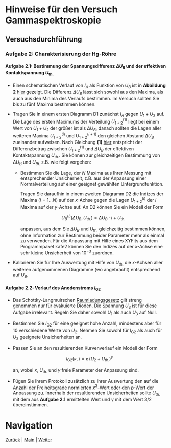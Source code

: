 # Hinweise für den Versuch Gammaspektroskopie

## Versuchsdurchführung

### Aufgabe 2: Charakterisierung der $\mathrm{Hg}$-Röhre

#### Aufgabe 2.1: Bestimmung der Spannungsdifferenz $\Delta U_{B}$ und der effektiven Kontaktspannung $U_{\mathrm{th.}}$

- Einen schematischen Verlauf von $I_{A}$ als Funktion von $U_{B}$ ist in **Abbildung 2** [hier](https://gitlab.kit.edu/kit/etp-lehre/p2-praktikum/students/-/blob/main/Franck_Hertz_Versuch/doc/Hinweise-Franck-Hertz.md) gezeigt. Die Differenz $\Delta U_{B}$ lässt sich sowohl aus den Maxima, als auch aus den Minima des Verlaufs bestimmen. Im Versuch sollten Sie bis zu fünf Maxima bestimmen können. 

- Tragen Sie in einem ersten Diagramm D1 zunächst $I_{A}$ gegen $U_{1}+U_{2}$ auf. Die Lage des ersten Maximums der Verteilung $U_{1+2}^{(1)}$ liegt bei einem Wert von $U_{1}+U_{2}$ der größer ist als $\Delta U_{B}$, danach sollten die Lagen aller weiteren Maxima $U_{1+2}^{(i)}$ und $U_{1+2}^{(i+1)}$ den gleichen Abstand $\Delta U_{B}$ zueinander aufweisen. Nach Gleichung **(1)** [hier](https://gitlab.kit.edu/kit/etp-lehre/p2-praktikum/students/-/blob/main/Franck_Hertz_Versuch/doc/Hinweise-Franck-Hertz.md) entspricht der Differenzbetrag zwischen $U_{1+2}^{(1)}$ und $\Delta U_{B}$ der effektiven Kontaktspannung $U_{\mathrm{th.}}$. Sie können zur gleichzeitigen Bestimmung von $\Delta U_{B}$ und $U_{th.}$ z.B. wie folgt vorgehen: 

  - Bestimmen Sie die Lage, der $N$ Maxima aus Ihrer Messung mit entsprechender Unsicherheit, z.B. aus der Anpassung einer Normalverteilung auf einer geeignet gewählten Untergrundfunktion. 

    Tragen Sie daraufhin in einem zweiten Diagramm D2 die Indizes der Maxima ($i=1\ldots N$) auf der $x$-Achse gegen die Lagen $U_{1+2}^{(i)}$ der $i$ Maxima auf der $y$-Achse auf. An D2 können Sie ein Modell der Form

    ```math
    \begin{equation*}
    U_{B}^{(i)}(\Delta U_{B}, U_{\mathrm{th.}}) = \Delta U_{B}\cdot i + U_{\mathrm{th.}}
    \end{equation*}
    ```

    anpassen, aus dem Sie $\Delta U_{B}$ und $U_{\mathrm{th.}}$ gleichzeitig bestimmen können, ohne Information zur Bestimmung beider Parameter mehr als einmal zu verwenden. Für die Anpassung mit Hilfe eines XYFits aus dem Programmpaket kafe2 können Sie den Indizes auf der $x$-Achse eine sehr kleine Unsicherheit von $10^{-3}$ zuordnen.  

- Kalibrieren Sie für Ihre Auswertung mit Hilfe von $U_{\mathrm{th.}}$ die $x$-Achsen aller weiteren aufgenommenen Diagramme (wo angebracht) entsprechend auf $U_{B}$. 


#### Aufgabe 2.2: Verlauf des Anodenstroms $I_{\mathrm{G2}}$

- Das Schottky-Langmuirschen [Raumladungsgesetz](https://de.wikipedia.org/wiki/Raumladungsgesetz) gilt streng genommen nur für evakuierte Dioden. Die Spannung $U_{3}$ ist für diese Aufgabe irrelevant. Regeln Sie daher sowohl $U_{1}$ als auch $U_{3}$ auf Null. 

- Bestimmen Sie $I_{\mathrm{G2}}$ für eine geeignet hohe Anzahl, mindestens aber für 10 verschiedene Werte von $U_{2}$. Nehmen Sie sowohl für $I_{\mathrm{G2}}$ als auch für $U_{2}$ geeignete Unsicherheiten an.

- Passen Sie an den resultierenden Kurvenverlauf ein Modell der Form

  ```math
  \begin{equation*}
  I_{\mathrm{G2}}(\kappa,\,) = \kappa\,\left(U_{2}+U_{\mathrm{th.}}\right)^{\gamma}
  \end{equation*}
  ```

  an, wobei $\kappa$, $U_{\mathrm{th.}}$ und $\gamma$ freie Parameter der Anpassung sind. 

- Fügen Sie Ihrem Protokoll zusätzlich zu Ihrer Auswertung den auf die Anzahl der Freiheitsgrade normierten $\chi^{2}$-Wert oder den $p$-Wert der Anpassung zu. Innerhalb der resultierenden Unsicherheiten sollte $U_{\mathrm{th.}}$ mit dem aus **Aufgabe 2.1** ermittelten Wert und $\gamma$ mit dem Wert 3/2 übereinstimmen.  

# Navigation

[Zurück](https://gitlab.kit.edu/kit/etp-lehre/p2-praktikum/students/-/tree/main/Franck_Hertz_Versuch/doc/Hinweise-Versuchsdurchfuehrung-a.md) | [Main](https://gitlab.kit.edu/kit/etp-lehre/p2-praktikum/students/-/tree/main/Franck_Hertz_Versuch) | [Weiter](https://gitlab.kit.edu/kit/etp-lehre/p2-praktikum/students/-/tree/main/Franck_Hertz_Versuch/doc/Hinweise-Versuchsdurchfuehrung-c.md)
